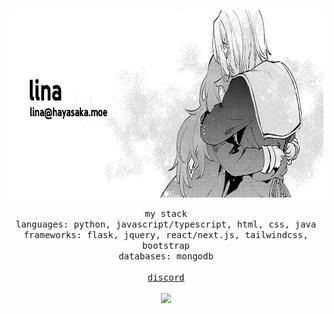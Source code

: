 <p align="center">
  <img src="https://github.com/jckli/jckli/blob/main/banner.png" width="auto" height="300">
</p>
<p align="center">
  <samp>
    my stack
    <br>
    languages: python, javascript/typescript, html, css, java
    <br>
    frameworks: flask, jquery, react/next.js, tailwindcss, bootstrap
    <br>
    databases: mongodb
    <br>
    <br>
    <a href="https://jackli.dev/discord">discord</a>
  </samp>
  <br>
  <br>
  <img src="https://hits.link/hits?url=https%3A%2F%2Fgithub.com%2Fjckli&bgRight=FAA0A0" width="100px"/>
</p>
